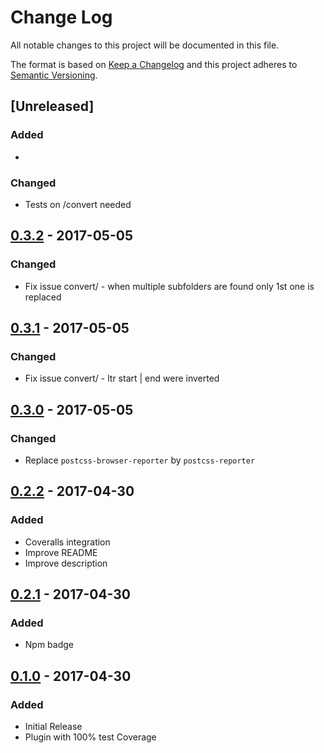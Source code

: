 # Change Log
All notable changes to this project will be documented in this file.

The format is based on [Keep a Changelog](http://keepachangelog.com/)
and this project adheres to [Semantic Versioning](http://semver.org/).

## [Unreleased]
### Added
-

### Changed
- Tests on /convert needed

## [0.3.2] - 2017-05-05
### Changed
- Fix issue convert/ - when multiple subfolders are found only 1st one is replaced

## [0.3.1] - 2017-05-05
### Changed
- Fix issue convert/ - ltr start | end were inverted

## [0.3.0] - 2017-05-05
### Changed
- Replace `postcss-browser-reporter` by `postcss-reporter`

## [0.2.2] - 2017-04-30
### Added
- Coveralls integration
- Improve README
- Improve description

## [0.2.1] - 2017-04-30
### Added
- Npm badge

## [0.1.0] - 2017-04-30
### Added
- Initial Release
- Plugin with 100% test Coverage

[0.3.2]: https://github.com/sandrina-p/postcss-start-to-end/compare/v0.3.1...v0.3.2
[0.3.1]: https://github.com/sandrina-p/postcss-start-to-end/compare/v0.3.0...v0.3.1
[0.3.0]: https://github.com/sandrina-p/postcss-start-to-end/compare/v0.2.2...v0.3.0
[0.2.2]: https://github.com/sandrina-p/postcss-start-to-end/compare/v0.2.1...v0.2.2
[0.2.1]: https://github.com/sandrina-p/postcss-start-to-end/compare/v0.1.0...v0.2.1
[0.1.0]: https://github.com/sandrina-p/postcss-start-to-end/tags/v0.1.0
